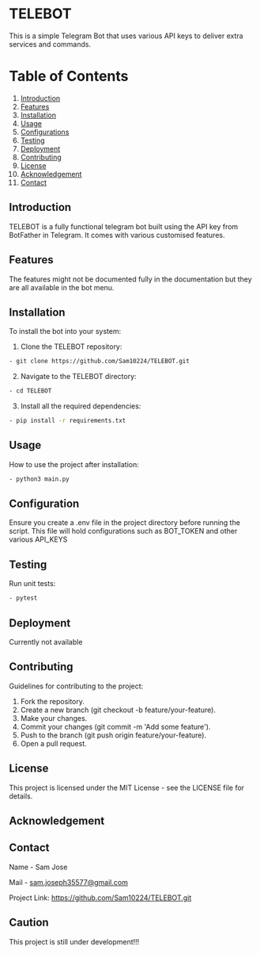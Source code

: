 <h1>TELEBOT</h1>

This is a simple Telegram Bot that uses various API keys to deliver extra services and commands.

# Table of Contents
1. [Introduction](#introduction)
2. [Features](#features)
3. [Installation](#installation)
4. [Usage](#usage)
5. [Configurations](#configuration)
6. [Testing](#testing)
7. [Deployment](#deployment)
8. [Contributing](#contributing)
9. [License](#license)
10. [Acknowledgement](#acknowledgement)
11. [Contact](#contact)

## Introduction
TELEBOT is a fully functional telegram bot built using the API key from BotFather in Telegram. It comes with various customised features.
## Features
The features might not be documented fully in the documentation but they are all available in the bot menu.
## Installation
To install the bot into your system:
1. Clone the TELEBOT repository:
```bash
- git clone https://github.com/Sam10224/TELEBOT.git
```
2. Navigate to the TELEBOT directory:
```bash
- cd TELEBOT
```
3. Install all the required dependencies:
```bash
- pip install -r requirements.txt
```
## Usage
How to use the project after installation:
```bash
- python3 main.py
```

## Configuration
Ensure you create a .env file in the project directory before running the script. This file will hold configurations such as BOT_TOKEN and other various API_KEYS

## Testing
Run unit tests:
```bash
- pytest
```

## Deployment
Currently not available

## Contributing
Guidelines for contributing to the project:

1. Fork the repository.
2. Create a new branch (git checkout -b feature/your-feature).
3. Make your changes.
4. Commit your changes (git commit -m 'Add some feature').
5. Push to the branch (git push origin feature/your-feature).
6. Open a pull request.

## License
This project is licensed under the MIT License - see the LICENSE file for details.

## Acknowledgement

## Contact
Name - Sam Jose

Mail - sam.joseph35577@gmail.com

Project Link: https://github.com/Sam10224/TELEBOT.git

## Caution
This project is still under development!!!